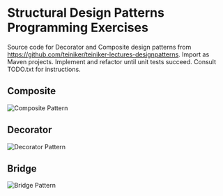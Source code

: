 # Structural Design Patterns Programming Exercises
Source code for Decorator and Composite design patterns from https://github.com/teiniker/teiniker-lectures-designpatterns.
Import as Maven projects. Implement and refactor until unit tests succeed. Consult TODO.txt for instructions.
## Composite
![Composite Pattern](https://raw.githubusercontent.com/j05t/patterns_exercises/master/Composite-AppleTree-Solution/ClassDiagram.png)
## Decorator
![Decorator Pattern](https://raw.githubusercontent.com/j05t/patterns_exercises/master/Decorator-FileName-Solution/ClassDiagram.png)
## Bridge
![Bridge Pattern](https://raw.githubusercontent.com/j05t/patterns_exercises/master/Bridge-RemoteControl-Solution/ClassDiagram.png)
